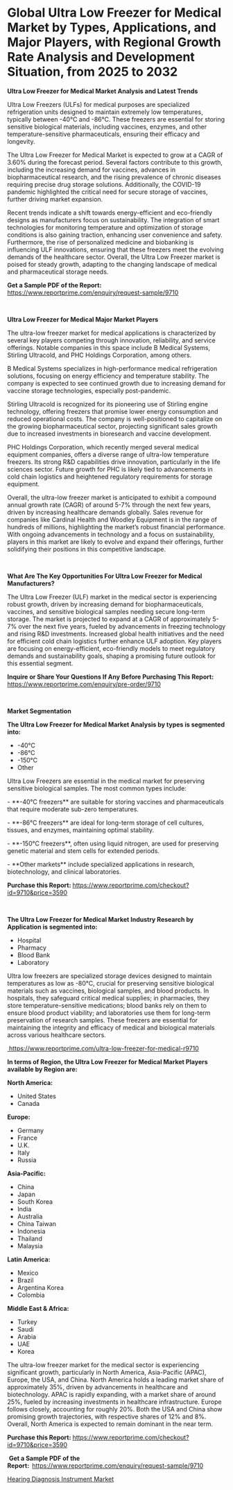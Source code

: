 <p><h1>Global Ultra Low Freezer for Medical Market by Types, Applications, and Major Players, with Regional Growth Rate Analysis and Development Situation, from 2025 to 2032</h1></p><p><strong>Ultra Low Freezer for Medical Market Analysis and Latest Trends</strong></p>
<p><p>Ultra Low Freezers (ULFs) for medical purposes are specialized refrigeration units designed to maintain extremely low temperatures, typically between -40°C and -86°C. These freezers are essential for storing sensitive biological materials, including vaccines, enzymes, and other temperature-sensitive pharmaceuticals, ensuring their efficacy and longevity.</p><p>The Ultra Low Freezer for Medical Market is expected to grow at a CAGR of 3.60% during the forecast period. Several factors contribute to this growth, including the increasing demand for vaccines, advances in biopharmaceutical research, and the rising prevalence of chronic diseases requiring precise drug storage solutions. Additionally, the COVID-19 pandemic highlighted the critical need for secure storage of vaccines, further driving market expansion.</p><p>Recent trends indicate a shift towards energy-efficient and eco-friendly designs as manufacturers focus on sustainability. The integration of smart technologies for monitoring temperature and optimization of storage conditions is also gaining traction, enhancing user convenience and safety. Furthermore, the rise of personalized medicine and biobanking is influencing ULF innovations, ensuring that these freezers meet the evolving demands of the healthcare sector. Overall, the Ultra Low Freezer market is poised for steady growth, adapting to the changing landscape of medical and pharmaceutical storage needs.</p></p>
<p><strong>Get a Sample PDF of the Report:&nbsp;</strong> <a href="https://www.reportprime.com/enquiry/request-sample/9710?utm_campaign=2326&utm_medium=2&utm_source=Github&utm_content=ia&utm_term=20032025&utm_id=ultra-low-freezer-for-medical">https://www.reportprime.com/enquiry/request-sample/9710</a></p>
<p>&nbsp;</p>
<p><strong>Ultra Low Freezer for Medical Major Market Players</strong></p>
<p><p>The ultra-low freezer market for medical applications is characterized by several key players competing through innovation, reliability, and service offerings. Notable companies in this space include B Medical Systems, Stirling Ultracold, and PHC Holdings Corporation, among others. </p><p>B Medical Systems specializes in high-performance medical refrigeration solutions, focusing on energy efficiency and temperature stability. The company is expected to see continued growth due to increasing demand for vaccine storage technologies, especially post-pandemic. </p><p>Stirling Ultracold is recognized for its pioneering use of Stirling engine technology, offering freezers that promise lower energy consumption and reduced operational costs. The company is well-positioned to capitalize on the growing biopharmaceutical sector, projecting significant sales growth due to increased investments in bioresearch and vaccine development.</p><p>PHC Holdings Corporation, which recently merged several medical equipment companies, offers a diverse range of ultra-low temperature freezers. Its strong R&D capabilities drive innovation, particularly in the life sciences sector. Future growth for PHC is likely tied to advancements in cold chain logistics and heightened regulatory requirements for storage equipment.</p><p>Overall, the ultra-low freezer market is anticipated to exhibit a compound annual growth rate (CAGR) of around 5-7% through the next few years, driven by increasing healthcare demands globally. Sales revenue for companies like Cardinal Health and Woodley Equipment is in the range of hundreds of millions, highlighting the market’s robust financial performance. With ongoing advancements in technology and a focus on sustainability, players in this market are likely to evolve and expand their offerings, further solidifying their positions in this competitive landscape.</p></p>
<p>&nbsp;</p>
<p><strong>What Are The Key Opportunities For Ultra Low Freezer for Medical Manufacturers?</strong></p>
<p><p>The Ultra Low Freezer (ULF) market in the medical sector is experiencing robust growth, driven by increasing demand for biopharmaceuticals, vaccines, and sensitive biological samples needing secure long-term storage. The market is projected to expand at a CAGR of approximately 5-7% over the next five years, fueled by advancements in freezing technology and rising R&D investments. Increased global health initiatives and the need for efficient cold chain logistics further enhance ULF adoption. Key players are focusing on energy-efficient, eco-friendly models to meet regulatory demands and sustainability goals, shaping a promising future outlook for this essential segment.</p></p>
<p><strong>Inquire or Share Your Questions If Any Before Purchasing This Report:</strong> <a href="https://www.reportprime.com/enquiry/pre-order/9710?utm_campaign=2326&utm_medium=2&utm_source=Github&utm_content=ia&utm_term=20032025&utm_id=ultra-low-freezer-for-medical">https://www.reportprime.com/enquiry/pre-order/9710</a></p>
<p>&nbsp;</p>
<p><strong>Market Segmentation</strong></p>
<p><strong>The Ultra Low Freezer for Medical Market Analysis by types is segmented into:</strong></p>
<p><ul><li>-40°C</li><li>-86°C</li><li>-150°C</li><li>Other</li></ul></p>
<p><p>Ultra Low Freezers are essential in the medical market for preserving sensitive biological samples. The most common types include: </p><p>- **-40°C freezers** are suitable for storing vaccines and pharmaceuticals that require moderate sub-zero temperatures. </p><p>- **-86°C freezers** are ideal for long-term storage of cell cultures, tissues, and enzymes, maintaining optimal stability. </p><p>- **-150°C freezers**, often using liquid nitrogen, are used for preserving genetic material and stem cells for extended periods. </p><p>- **Other markets** include specialized applications in research, biotechnology, and clinical laboratories.</p></p>
<p><strong>Purchase this Report:&nbsp;</strong><a href="https://www.reportprime.com/checkout?id=9710&price=3590&utm_campaign=2326&utm_medium=2&utm_source=Github&utm_content=ia&utm_term=20032025&utm_id=ultra-low-freezer-for-medical">https://www.reportprime.com/checkout?id=9710&price=3590</a></p>
<p>&nbsp;</p>
<p><strong>The Ultra Low Freezer for Medical Market Industry Research by Application is segmented into:</strong></p>
<p><ul><li>Hospital</li><li>Pharmacy</li><li>Blood Bank</li><li>Laboratory</li></ul></p>
<p><p>Ultra low freezers are specialized storage devices designed to maintain temperatures as low as -80°C, crucial for preserving sensitive biological materials such as vaccines, biological samples, and blood products. In hospitals, they safeguard critical medical supplies; in pharmacies, they store temperature-sensitive medications; blood banks rely on them to ensure blood product viability; and laboratories use them for long-term preservation of research samples. These freezers are essential for maintaining the integrity and efficacy of medical and biological materials across various healthcare sectors.</p></p>
<p><a href="https://www.reportprime.com/ultra-low-freezer-for-medical-r9710?utm_campaign=2326&utm_medium=2&utm_source=Github&utm_content=ia&utm_term=20032025&utm_id=ultra-low-freezer-for-medical">&nbsp;https://www.reportprime.com/ultra-low-freezer-for-medical-r9710</a></p>
<p><strong>In terms of Region, the Ultra Low Freezer for Medical Market Players available by Region are:</strong></p>
<p>
    <p> <strong> North America: </strong>
        <ul>
            <li>United States</li>
            <li>Canada</li>
        </ul>
        </p> 
    <p> <strong> Europe: </strong>
        <ul>
            <li>Germany</li>
            <li>France</li>
            <li>U.K.</li>
            <li>Italy</li>
            <li>Russia</li>
        </ul>
        </p> 
    <p> <strong> Asia-Pacific: </strong>
        <ul>
            <li>China</li>
            <li>Japan</li>
            <li>South Korea</li>
            <li>India</li>
            <li>Australia</li>
            <li>China Taiwan</li>
            <li>Indonesia</li>
            <li>Thailand</li>
            <li>Malaysia</li>
        </ul>
        </p> 
    <p> <strong> Latin America: </strong>
        <ul>
            <li>Mexico</li>
            <li>Brazil</li>
            <li>Argentina Korea</li>
            <li>Colombia</li>
        </ul>
        </p> 
    <p> <strong> Middle East & Africa: </strong>
        <ul>
            <li>Turkey</li>
            <li>Saudi</li>
            <li>Arabia</li>
            <li>UAE</li>
            <li>Korea</li>
        </ul>
    </p>
    </p>
<p><p>The ultra-low freezer market for the medical sector is experiencing significant growth, particularly in North America, Asia-Pacific (APAC), Europe, the USA, and China. North America holds a leading market share of approximately 35%, driven by advancements in healthcare and biotechnology. APAC is rapidly expanding, with a market share of around 25%, fueled by increasing investments in healthcare infrastructure. Europe follows closely, accounting for roughly 20%. Both the USA and China show promising growth trajectories, with respective shares of 12% and 8%. Overall, North America is expected to remain dominant in the near term.</p></p>
<p><strong>Purchase this Report: </strong><a href="https://www.reportprime.com/checkout?id=9710&price=3590&utm_campaign=2326&utm_medium=2&utm_source=Github&utm_content=ia&utm_term=20032025&utm_id=ultra-low-freezer-for-medical">https://www.reportprime.com/checkout?id=9710&price=3590</a></p>
<p>&nbsp;<strong>Get a Sample PDF of the Report:&nbsp;&nbsp;</strong><a href="https://www.reportprime.com/enquiry/request-sample/9710?utm_campaign=2326&utm_medium=2&utm_source=Github&utm_content=ia&utm_term=20032025&utm_id=ultra-low-freezer-for-medical">https://www.reportprime.com/enquiry/request-sample/9710</a></p>
<p><strong></strong></p>
<p><p><a href="https://github.com/NargisHussain75/Market-Research-Report-List-1/blob/main/hearing-diagnosis-instrument-market.md?utm_campaign=2326&utm_medium=2&utm_source=Github&utm_content=ia&utm_term=20032025&utm_id=ultra-low-freezer-for-medical">Hearing Diagnosis Instrument Market</a></p></p>
